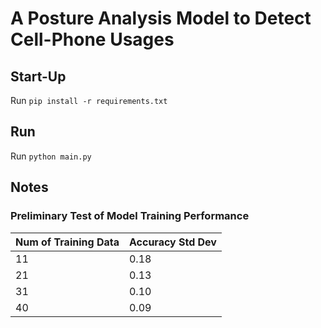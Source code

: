 # A Posture Analysis Model to Detect Cell-Phone Usages

## Start-Up
Run `pip install -r requirements.txt`

## Run
Run `python main.py`

## Notes
### Preliminary Test of Model Training Performance
| Num of Training Data | Accuracy Std Dev |
|----------------------|------------------|
| 11                   | 0.18             |
| 21                   | 0.13             |
| 31                   | 0.10             |
| 40                   | 0.09             |
